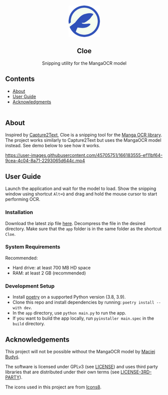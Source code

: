 <p align="center">
  <a href="" rel="noopener">
    <img width=100px height=100px src="doc/logo_doc.png" alt="Project logo">
  </a>
</p>
<h2 align="center">Cloe</h2>

<p align="center"> Snipping utility for the MangaOCR model </p>


## Contents
- [About](#about)
- [User Guide](#user_guide)
- [Acknowledgments](#acknowledgements)
</br></br>

## About <a name = "about"></a>
Inspired by [Capture2Text](http://capture2text.sourceforge.net/), Cloe is a snipping tool for the [Manga OCR library](https://pypi.org/project/manga-ocr/). The project works similarly to Capture2Text but uses the MangaOCR model instead. See demo below to see how it works.

https://user-images.githubusercontent.com/45705751/166183555-ef11bf64-9cea-4c04-8a71-2293065d644c.mp4


## User Guide  <a name="user_guide"></a>
Launch the application and wait for the model to load. Show the snipping window using shortcut `Alt+Q` and drag and hold the mouse cursor to start performing OCR.

### Installation <a name = "installation"></a>
Download the latest zip file [here](https://github.com/bluaxees/Cloe/releases/latest/). Decompress the file in the desired directory. Make sure that the `app` folder is in the same folder as the shortcut `Cloe`.

### System Requirements

Recommended:
- Hard drive: at least 700 MB HD space
- RAM: at least 2 GB (recommended)

### Development Setup
 - Install [poetry](https://python-poetry.org/docs/#installation) on a supported Python version (3.8, 3.9).
 - Clone this repo and install dependencies by running: `poetry install --with dev`.
 - In the `app` directory, use `python main.py` to run the app.
 - If you want to build the app locally, run `pyinstaller main.spec` in the `build` directory.


## Acknowledgements <a name = "acknowledgements"></a>
This project will not be possible without the MangaOCR model by [Maciej Budyś](https://github.com/kha-white).

The software is licensed under GPLv3 (see [LICENSE](LICENSE.md)) and uses third party libraries that are distributed under their own terms (see [LICENSE-3RD-PARTY](LICENSE-3RD-PARTY.md)).

The icons used in this project are from [Icons8](https://icons8.com).
